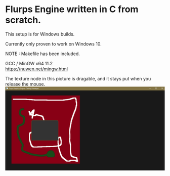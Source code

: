 # Flurps Engine written in C from scratch.
  
This setup is for Windows builds. 
  
Currently only proven to work on Windows 10. 
  
NOTE : Makefile has been included.  
  
GCC / MinGW x64 11.2  
https://nuwen.net/mingw.html  
  
The texture node in this picture is dragable, and it stays put when you release the mouse.  
![progress](dragablenode.png)  
